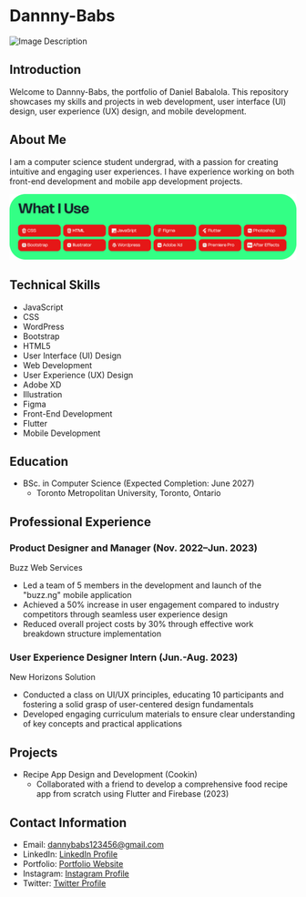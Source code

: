 # Dannny-Babs

![Image Description](public\images\hero.png)

## Introduction
Welcome to Dannny-Babs, the portfolio of Daniel Babalola. This repository showcases my skills and projects in web development, user interface (UI) design, user experience (UX) design, and mobile development.

## About Me
I am a computer science student undergrad, with a passion for creating intuitive and engaging user experiences. I have experience working on both front-end development and mobile app development projects.

![Image Description](public\images\tools.png)
## Technical Skills
- JavaScript
- CSS
- WordPress
- Bootstrap
- HTML5
- User Interface (UI) Design
- Web Development
- User Experience (UX) Design
- Adobe XD
- Illustration
- Figma
- Front-End Development
- Flutter
- Mobile Development

## Education
- BSc. in Computer Science (Expected Completion: June 2027)
    - Toronto Metropolitan University, Toronto, Ontario

## Professional Experience
### Product Designer and Manager (Nov. 2022–Jun. 2023)
Buzz Web Services
- Led a team of 5 members in the development and launch of the "buzz.ng" mobile application
- Achieved a 50% increase in user engagement compared to industry competitors through seamless user experience design
- Reduced overall project costs by 30% through effective work breakdown structure implementation

### User Experience Designer Intern (Jun.-Aug. 2023)
New Horizons Solution
- Conducted a class on UI/UX principles, educating 10 participants and fostering a solid grasp of user-centered design fundamentals
- Developed engaging curriculum materials to ensure clear understanding of key concepts and practical applications

## Projects
- Recipe App Design and Development (Cookin)
    - Collaborated with a friend to develop a comprehensive food recipe app from scratch using Flutter and Firebase (2023)



## Contact Information
- Email: dannybabs123456@gmail.com
- LinkedIn: [LinkedIn Profile](https://www.linkedin.com/in/daniel-babalola)
- Portfolio: [Portfolio Website](https://dammydev.netlify.app)
- Instagram: [Instagram Profile](https://www.instagram.com/dammythedesigner)
- Twitter: [Twitter Profile](https://www.x.com/kng_lax)

